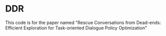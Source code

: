 # DDR
This code is for the paper named "Rescue Conversations from Dead-ends: Efficient Exploration for  Task-oriented Dialogue Policy Optimization"
